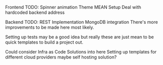 Frontend TODO:
Spinner animation
Theme
MEAN Setup
Deal with hardcoded backend address

Backend TODO:
REST Implementation
MongoDB integration
There's more improvements to be made here most likely.

Setting up tests may be a good idea but really these are just mean to be quick templates to build a project out.

Could consider Infra as Code Solutions into here
Setting up templates for different cloud providers
maybe self hosting solution?


